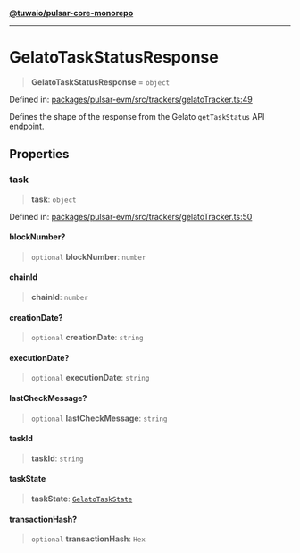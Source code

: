 [**@tuwaio/pulsar-core-monorepo**](../../../README.md)

***

# GelatoTaskStatusResponse

> **GelatoTaskStatusResponse** = `object`

Defined in: [packages/pulsar-evm/src/trackers/gelatoTracker.ts:49](https://github.com/TuwaIO/pulsar-core/blob/0e38c45af47a22f2964c34317a312727e4eff883/packages/pulsar-evm/src/trackers/gelatoTracker.ts#L49)

Defines the shape of the response from the Gelato `getTaskStatus` API endpoint.

## Properties

### task

> **task**: `object`

Defined in: [packages/pulsar-evm/src/trackers/gelatoTracker.ts:50](https://github.com/TuwaIO/pulsar-core/blob/0e38c45af47a22f2964c34317a312727e4eff883/packages/pulsar-evm/src/trackers/gelatoTracker.ts#L50)

#### blockNumber?

> `optional` **blockNumber**: `number`

#### chainId

> **chainId**: `number`

#### creationDate?

> `optional` **creationDate**: `string`

#### executionDate?

> `optional` **executionDate**: `string`

#### lastCheckMessage?

> `optional` **lastCheckMessage**: `string`

#### taskId

> **taskId**: `string`

#### taskState

> **taskState**: [`GelatoTaskState`](../enumerations/GelatoTaskState.md)

#### transactionHash?

> `optional` **transactionHash**: `Hex`
